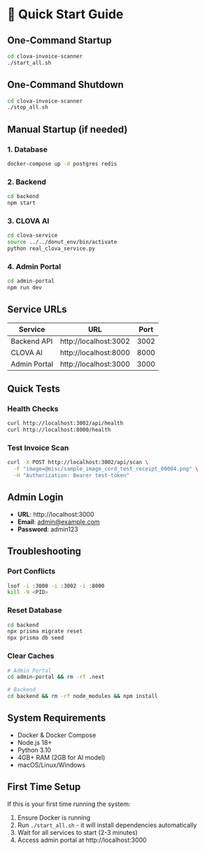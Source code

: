 # 🚀 Quick Start Guide

## One-Command Startup

```bash
cd clova-invoice-scanner
./start_all.sh
```

## One-Command Shutdown

```bash
cd clova-invoice-scanner
./stop_all.sh
```

## Manual Startup (if needed)

### 1. Database

```bash
docker-compose up -d postgres redis
```

### 2. Backend

```bash
cd backend
npm start
```

### 3. CLOVA AI

```bash
cd clova-service
source ../../donut_env/bin/activate
python real_clova_service.py
```

### 4. Admin Portal

```bash
cd admin-portal
npm run dev
```

## Service URLs

| Service      | URL                   | Port |
| ------------ | --------------------- | ---- |
| Backend API  | http://localhost:3002 | 3002 |
| CLOVA AI     | http://localhost:8000 | 8000 |
| Admin Portal | http://localhost:3000 | 3000 |

## Quick Tests

### Health Checks

```bash
curl http://localhost:3002/api/health
curl http://localhost:8000/health
```

### Test Invoice Scan

```bash
curl -X POST http://localhost:3002/api/scan \
  -F "image=@misc/sample_image_cord_test_receipt_00004.png" \
  -H "Authorization: Bearer test-token"
```

## Admin Login

- **URL**: http://localhost:3000
- **Email**: admin@example.com
- **Password**: admin123

## Troubleshooting

### Port Conflicts

```bash
lsof -i :3000 -i :3002 -i :8000
kill -9 <PID>
```

### Reset Database

```bash
cd backend
npx prisma migrate reset
npx prisma db seed
```

### Clear Caches

```bash
# Admin Portal
cd admin-portal && rm -rf .next

# Backend
cd backend && rm -rf node_modules && npm install
```

## System Requirements

- Docker & Docker Compose
- Node.js 18+
- Python 3.10
- 4GB+ RAM (2GB for AI model)
- macOS/Linux/Windows

## First Time Setup

If this is your first time running the system:

1. Ensure Docker is running
2. Run `./start_all.sh` - it will install dependencies automatically
3. Wait for all services to start (2-3 minutes)
4. Access admin portal at http://localhost:3000
